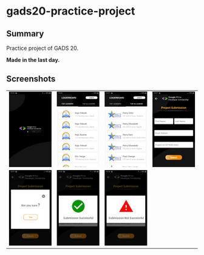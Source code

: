 # gads20-practice-project

## Summary
<p>Practice project of GADS 20.</p>
<p><b>Made in the last day.</b></p>

## Screenshots
<table style="width:100%">
  <tr>
    <td><img src="images/splash.jpg"/></td>
    <td><img src="images/learners.jpg"/></td> 
    <td><img src="images/skill.jpg"/></td>
    <td><img src="images/submit.jpg"/></td>
  </tr>
  <tr>
    <td><img src="images/ask.jpg"/></td>
    <td><img src="images/success.jpg"/></td>
    <td><img src="images/failed.jpg"/></td>
  </tr>
</table>
